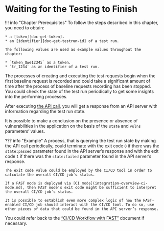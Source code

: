 [doc-get-token]:                    prerequisites.md#anchor-token
[doc-get-testrun-id]:               node-deployment.md#obtaining-test-run
[doc-get-testrun-status]:       ../operations/check-testrun-status.md

[doc-get-testrun-status]:   ../operations/check-testrun-status.md

[doc-integration-overview]:         integration-overview.md

#   Waiting for the Testing to Finish

!!! info "Chapter Prerequisites"
    To follow the steps described in this chapter, you need to obtain:
    
    * a [token][doc-get-token].
    * an [identifier][doc-get-testrun-id] of a test run.
    
    The following values are used as example values throughout the chapter:
        
    * `token_Qwe12345` as a token.
    * `tr_1234` as an identifier of a test run.

The processes of creating and executing the test requests begin when the first baseline request is recorded and could take a significant amount of time after the process of baseline requests recording has been stopped. You could check the state of the test run periodically to get some insights into the performing processes.

After executing [the API call][doc-get-testrun-status], you will get a response from an API server with information regarding the test run state.

It is possible to make a conclusion on the presence or absence of vulnerabilities in the application on the basis of the `state` and `vulns` parameters’ values.

??? info "Example"
    A process, that is querying the test run state by making the API call periodically, could terminate with the exit code `0` if there was the `state:passed` parameter found in the API server’s response and with the exit code `1` if there was the `state:failed` parameter found in the API server’s response.

    The exit code value could be employed by the CI/CD tool in order to calculate the overall CI/CD job’s status. 

    If a FAST node is deployed via [CI mode](integration-overview-ci-mode.md), then FAST node's exit code might be sufficient to interpret the overall CI/CD job’s status. 

    It is possible to establish even more complex logic of how the FAST-enabled CI/CD job should interact with the CI/CD tool. To do so, use other pieces of data that could be found in the API server’s response.

 You could refer back to the [“CI/CD Workflow with FAST”][doc-integration-overview] document if necessary.